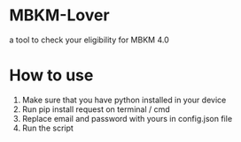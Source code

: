 # MBKM-Lover
a tool to check your eligibility for MBKM 4.0

# How to use
1. Make sure that you have python installed in your device
2. Run pip install request on terminal / cmd
3. Replace email and password with yours in config.json file
4. Run the script
